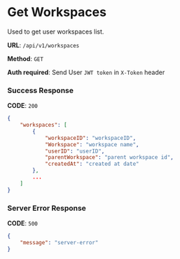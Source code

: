 # Get Workspaces

Used to get user workspaces list.

**URL**: `/api/v1/workspaces`

**Method**: `GET`

**Auth required**: Send User `JWT token` in `X-Token` header

### Success Response

**CODE**: `200`

```json
{
    "workspaces": [
        {
            "workspaceID": "workspaceID",
            "Workspace": "workspace name",
            "userID": "userID",
            "parentWorkspace": "parent workspace id",
            "createdAt": "created at date"
        },
        ...
    ]
}
```

### Server Error Response

**CODE**: `500`

```json
{
    "message": "server-error"
}
```
